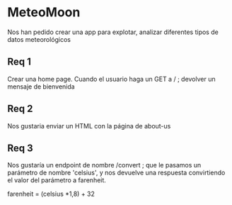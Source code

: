 # MeteoMoon

Nos han pedido crear una app para explotar, analizar diferentes tipos de datos meteorológicos

## Req 1

Crear una home page. Cuando el usuario haga un GET a / ; devolver un mensaje de bienvenida

## Req 2

Nos gustaria enviar un HTML con la página de about-us

## Req 3

Nos gustaría un endpoint de nombre /convert ; que le pasamos un parámetro de nombre 'celsius', y nos devuelve una respuesta convirtiendo el valor del parámetro a farenheit.

farenheit = (celsius *1,8) + 32

